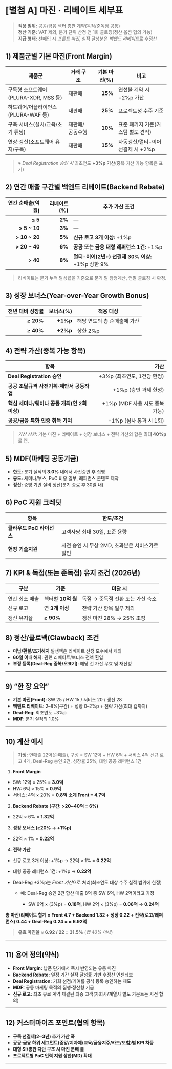# [별첨 A] 마진 · 리베이트 세부표

> **적용 범위:** 공공/금융 섹터 총판 계약(독점/준독점 공통)  
> **정산 기준:** VAT 제외, 분기 단위 산정·연 1회 클로징(정산 옵션 협의 가능)  
> **지급 형태:** 선매입 시 *프론트 마진*, 실적 달성분은 *백엔드 리베이트*로 후정산

## 1) 제품군별 기본 마진(Front Margin)

| 제품군                         | 거래 구조    | 기본 마진(%) | 비고                    |
| --------------------------- | -------- | -------: | --------------------- |
| 구독형 소프트웨어(PLURA-XDR, MSS 등) | 재판매      |  **15%** | 연선불 계약 시 +2%p 가산      |
| 하드웨어/어플라이언스(PLURA-WAF 등)    | 재판매      |  **25%** | 프로젝트성 수주 기준           |
| 구축·서비스(설치/교육/초기 튜닝)         | 재판매/공동수행 |  **10%** | 표준 패키지 기준(커스텀 별도 견적)  |
| 연장·갱신(소프트웨어 유지/구독)          | 재판매      |  **15%** | 자동갱신/멀티-이어 선결제 시 +2%p |

> ※ *Deal Registration 승인 시* 최초연도 **+3%p 가산**(중복 가산 가능 항목은 표기)

## 2) 연간 매출 구간별 백엔드 리베이트(Backend Rebate)

|   연간 순매출(억 원) | 리베이트(%) | 추가 가산 조건                              |
| ------------: | ------: | ------------------------------------- |
|       **≤ 5** |  **2%** | —                                     |
|  **> 5 ~ 10** |  **3%** | —                                     |
| **> 10 ~ 20** |  **5%** | **신규 로고 3개 이상:** +1%p                 |
| **> 20 ~ 40** |  **6%** | **공공 또는 금융 대형 레퍼런스 1건:** +1%p         |
|      **> 40** |  **8%** | **멀티-이어(2년+) 선결제 30% 이상:** +1%p 상한 9% |

> 리베이트는 분기 누적 달성률을 기준으로 분기 말 잠정계산, 연말 클로징 시 확정.

## 3) 성장 보너스(Year-over-Year Growth Bonus)

| 전년 대비 성장률 |   보너스(%) | 적용 대상            |
| --------: | -------: | ---------------- |
| **≥ 20%** | **+1%p** | 해당 연도의 총 순매출에 가산 |
| **≥ 40%** | **+2%p** | 상한 2%p           |

## 4) 전략 가산(중복 가능 항목)

| 항목                            |                     가산 |
| ----------------------------- | ---------------------: |
| **Deal Registration 승인**      |    +3%p (최초연도, 1건당 한정) |
| **공공 조달규격 사전기획·제안서 공동작업**     |        +1%p (승인 과제 한정) |
| **핵심 세미나/웨비나 공동 개최(연 2회 이상)** | +1%p (MDF 사용 시도 중복 가능) |
| **공공/금융 특화 인증 취득 기여**         |      +1%p (심사 통과 시 1회) |

> *가산 상한*: 기본 마진 + 리베이트 + 성장 보너스 + 전략 가산의 합은 **최대 40%p**로 캡.

## 5) MDF(마케팅 공동기금)

* **한도:** 분기 실적의 **3.0%** 내에서 사전승인 후 집행
* **용도:** 세미나/부스, PoC 비용 일부, 레퍼런스 콘텐츠 제작
* **정산:** 증빙 기반 실비 정산(분기 종료 후 30일 내)

## 6) PoC 지원 크레딧

| 항목                | 한도/조건                         |
| ----------------- | ----------------------------- |
| **클라우드 PoC 라이선스** | 고객사당 최대 30일, 표준 용량            |
| **현장 기술지원**       | 사전 승인 시 무상 2MD, 초과분은 서비스가로 할인 |

## 7) KPI & 독점(또는 준독점) 유지 조건 (2026년)

| 구분       | 기준            | 미달 시                 |
| -------- | ------------- | -------------------- |
| 연간 최소 매출 | 섹터별 **10억 원** | 독점 → 준독점 전환 또는 가산 축소 |
| 신규 로고    | 연 **3개 이상**   | 전략 가산 항목 일부 제외       |
| 갱신 유지율   | **≥ 90%**     | 갱신 마진 28% → 25% 조정   |

## 8) 정산/클로백(Clawback) 조건

* **미납/환불/조기해지** 발생액은 리베이트 산정 모수에서 제외
* **60일 이내 해지**: 관련 리베이트/보너스 전액 환입
* **부정 등록(Deal-Reg 중복/오표기)**: 해당 건 가산 무효 및 재산정

---

## 9) “한 장 요약”

* **기본 마진(Front)**: SW 25 / HW 15 / 서비스 20 / 갱신 28
* **백엔드 리베이트**: 2–8%(구간) + 성장 0–2%p + 전략 가산(최대 캡까지)
* **Deal-Reg**: 최초연도 +3%p
* **MDF**: 분기 실적의 1.0%

---

## 10) 계산 예시

> **가정:** 연매출 22억(순매출), 구성 = SW 12억 + HW 6억 + 서비스 4억
> 신규 로고 4개, Deal-Reg 승인 2건, 성장률 25%, 대형 공공 레퍼런스 1건

1. **Front Margin**

* SW: 12억 × 25% = **3.0억**
* HW: 6억 × 15% = **0.9억**
* 서비스: 4억 × 20% = **0.8억**
  **소계 Front = 4.7억**

2. **Backend Rebate (구간: >20~40억 = 6%)**

* 22억 × 6% = **1.32억**

3. **성장 보너스 (≥20% → +1%p)**

* 22억 × 1% = **0.22억**

4. **전략 가산**

* 신규 로고 3개 이상: +1%p → 22억 × 1% = **0.22억**
* 대형 공공 레퍼런스 1건: +1%p → **0.22억**
* Deal-Reg +3%p는 *Front 가산*으로 처리(최초연도 대상 수주 실적 범위에 한정)

  * 예: Deal-Reg 승인 2건 합산 매출 8억 중 SW 6억, HW 2억이라고 가정

    * SW 6억 × (3%p) = **0.18억**, HW 2억 × (3%p) = **0.06억** → **0.24억**

**총 마진/리베이트 합계 = Front 4.7 + Backend 1.32 + 성장 0.22 + 전략(로고/레퍼런스) 0.44 + Deal-Reg 0.24 = ≈ 6.92억**

> **유효 마진율 ≈ 6.92 / 22 = 31.5%** (*캡 40% 이내*)

---

## 11) 용어 정의(약식)

* **Front Margin:** 납품 단가에서 즉시 반영되는 유통 마진
* **Backend Rebate:** 일정 기간 실적 달성률 기반 후정산 인센티브
* **Deal Registration:** 기회 선점/기여를 공식 등록 승인하는 제도
* **MDF:** 공동 마케팅 목적의 집행·정산형 기금
* **신규 로고:** 최초 유료 계약 체결된 최종 고객(자회사/계열사 별도 카운트는 사전 합의)

---

## 12) 커스터마이즈 포인트(협의 항목)

* **구독 선결제(2~3년) 추가 가산 폭**
* **공공·금융 하위 세그먼트(중앙/지자체/교육/금융지주/카드/보험)별 KPI 차등**
* **대형 SI/총판 다단 구조 시 마진 분배 룰**
* **프로젝트형 PoC 인력 지원 상한(MD) 확대**

---
